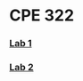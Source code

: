 # CPE 322

### [Lab 1](https://github.com/jshepitka/cpe322/blob/main/Labs/Lab%201/README.md)

### [Lab 2](https://github.com/jshepitka/cpe322/blob/main/Labs/Lab%202/README.md)
